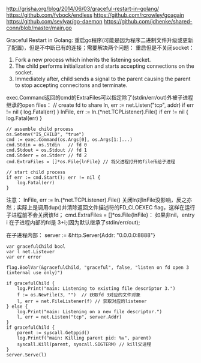 http://grisha.org/blog/2014/06/03/graceful-restart-in-golang/
https://github.com/fvbock/endless
https://github.com/rcrowley/goagain
https://github.com/sevlyar/go-daemon
https://github.com/jdhenke/shared-conn/blob/master/main.go

Graceful Restart in Golang: 重启go程序(可能是因为程序二进制文件升级或更新了配置)，但是不中断已有的连接；需要解决两个问题：
重启但是不关闭socket：
1. Fork a new process which inherits the listening socket.
2. The child performs initialization and starts accepting connections on the socket.
3. Immediately after, child sends a signal to the parent causing the parent to stop accepting connecitons and terminate.

exec.Command返回的cmd的ExtraFiles可以指定除了(stdin/err/out)外被子进程继承的open files：
	// create fd to share
	ln, err := net.Listen("tcp", addr)
	if err != nil {
		log.Fatal(err)
	}
	lnFile, err := ln.(*net.TCPListener).File()
	if err != nil {
		log.Fatal(err)
	}

	// assemble child process
	os.Setenv("IS_CHILD", "true")
	cmd := exec.Command(os.Args[0], os.Args[1:]...)
	cmd.Stdin = os.Stdin   // fd 0
	cmd.Stdout = os.Stdout // fd 1
	cmd.Stderr = os.Stderr // fd 2
	cmd.ExtraFiles = []*os.File{lnFile} // 将父进程打开的file传给子进程

	// start child process
	if err := cmd.Start(); err != nil {
		log.Fatal(err)
	}

注意：
lnFile, err := ln.(*net.TCPListener).File() 关闭ln对lnFile没影响，反之亦然；实际上是调用dup()并清除返回文件描述符的FD_CLOEXEC 
flag，这样在运行子进程前不会关闭该fd；
cmd.ExtraFiles = []*os.File{lnFile}： 如果非nil，entry i 在子进程内部的fd是 3+i;(因为默认继承了stdin/err/out);

在子进程内部：
    server := &http.Server{Addr: "0.0.0.0:8888"}

    var gracefulChild bool
    var l net.Listever
    var err error

    flag.BoolVar(&gracefulChild, "graceful", false, "listen on fd open 3 (internal use only)")

    if gracefulChild {
        log.Print("main: Listening to existing file descriptor 3.")
        f := os.NewFile(3, "")  // 获取fd 3对应的文件对象
        l, err = net.FileListener(f) // 获取对应的listener
    } else {
        log.Print("main: Listening on a new file descriptor.")
        l, err = net.Listen("tcp", server.Addr)
    }
	if gracefulChild {
		parent := syscall.Getppid()
		log.Printf("main: Killing parent pid: %v", parent)
		syscall.Kill(parent, syscall.SIGTERM) // kill父进程
	}
	server.Serve(l)